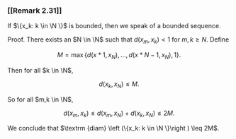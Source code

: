 ### [[Remark 2.31]]

If $\{x_k: k \in \N \}$ is bounded, then we speak of a bounded sequence.

Proof. There exists an $N \in \N$ such that $d(x_m,x_k) < 1$ for $m,k \ge N$. Define

$$ M = \max \{d(x*1,x_N),\ldots ,d(x*{N - 1},x_N),1\}. $$

Then for all $k \in \N$,

$$ d(x_k,x_N) \le M. $$

So for all $m,k \in \N$,

$$ d(x_m,x_k) \le d(x_m,x_N) + d(x_k,x_N) \le 2M. $$

We conclude that $\textrm {diam} \left (\{x_k: k \in \N \}\right ) \leq 2M$.